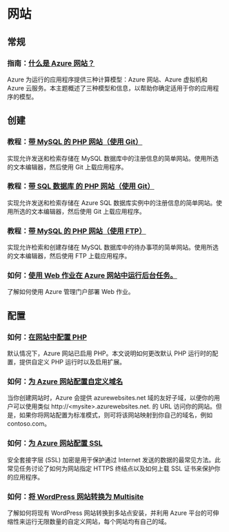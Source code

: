<properties 
  pageTitle="Php-网站 - Azure 微软云"
  metakeywords="" 
  description="" 
  services="" 
  documentationCenter="php" 
  authors="" 
  manager="Tiffena" 
  editor="EricChen"/>
<tags ms.service=""
    ms.date=""
    wacn.date="01/11/2016"
    />


<h1 id="menu-php-websites">网站</h1>
<h2 id="header-0">常规</h2>
<h3>指南：<a href="/documentation/articles/fundamentals-application-models/#WebSites">什么是 Azure 网站？</a></h3>
<p>Azure 为运行的应用程序提供三种计算模型：Azure 网站、Azure 虚拟机和 Azure 云服务。本主题概述了三种模型和信息，以帮助你确定适用于你的应用程序的模型。</p>
<h2 id="header-1">创建</h2>
<h3>教程：<a href="/documentation/articles/web-sites-php-mysql-deploy-use-git/">带 MySQL 的 PHP 网站（使用 Git）</a></h3>
<p>实现允许发送和检索存储在 MySQL 数据库中的注册信息的简单网站。使用所选的文本编辑器，然后使用 Git 上载应用程序。</p>
<h3>教程：<a href="/documentation/articles/web-sites-php-sql-database-deploy-use-git/">带 SQL 数据库 的 PHP 网站（使用 Git）</a></h3>
<p>实现允许发送和检索存储在 Azure SQL 数据库实例中的注册信息的简单网站。使用所选的文本编辑器，然后使用 Git 上载应用程序。</p>
<!--
<h3>教程：<a href="/documentation/articles/web-sites-php-web-site-gallery/">市场中的 WordPress 网站</a></h3>
<p>了解如何通过市场创建新网站并立即部署该网站。只需不到 5 分钟的时间，你即可启动并运行新的 WordPress 网站。</p>
<h3>教程：<a href="/documentation/articles/web-sites-php-mysql-use-webmatrix/">带 MySQL 的 PHP 网站（使用 WebMatrix）</a></h3>
<p>实现允许检索和创建存储在 MySQL 数据库中的待办事项的简单网站。使用 WebMatrix IDE 构建和部署应用程序。</p>-->

<h3>教程：<a href="/documentation/articles/web-sites-php-mysql-deploy-use-ftp/">带 MySQL 的 PHP 网站（使用 FTP）</a></h3>
<p>实现允许检索和创建存储在 MySQL 数据库中的待办事项的简单网站。使用所选的文本编辑器，然后使用 FTP 上载应用程序。</p>
<!--<h3>教程：<a href="/documentation/articles/web-sites-php-storage/">使用 Azure 存储的 PHP 网站</a></h3>
<p>创建可存储和访问 Azure 表存储中的数据的网站。你将了解如何创建和使用 Azure 存储帐户，以及如何使用 PHP 客户端库创建、查询和删除表实体。</p>-->
<h3>如何：<a href="/documentation/articles/web-sites-create-web-jobs/">使用 Web 作业在 Azure 网站中运行后台任务。</a></h3>
<p>了解如何使用 Azure 管理门户部署 Web 作业。</p>
<h2 id="header-2">配置</h2>
<h3>如何：<a href="/documentation/articles/web-sites-php-configure/">在网站中配置 PHP</a></h3>
<p>默认情况下，Azure 网站已启用 PHP。本文说明如何更改默认 PHP 运行时的配置，提供自定义 PHP 运行时以及启用扩展。</p>
<!--<h3>如何：<a href="/documentation/articles/web-sites-transform-extend/">转换和扩展网站</a></h3>
<p>通过使用 XML 文档转换 (XDT) 声明，你可以转换 Azure 网站中的 ApplicationHost.config 文件。还可以使用 XDT 声明添加私有网站扩展，以实现自定义网站管理操作。本文中包含一个示例 PHP Manager 网站扩展，可实现通过 Web 界面管理 PHP 设置。</p>-->
<h3>如何：<a href="/documentation/articles/web-sites-custom-domain-name/">为 Azure 网站配置自定义域名</a></h3>
<p>当你创建网站时，Azure 会提供 azurewebsites.net 域的友好子域，以便你的用户可以使用类似 http://&lt;mysite&gt;.azurewebsites.net. 的 URL 访问你的网站。但是，如果你将网站配置为标准模式，则可将该网站映射到你自己的域名，例如 contoso.com。</p>
<h3>如何：<a href="/documentation/articles/web-sites-configure-ssl-certificate/">为 Azure 网站配置 SSL</a></h3>
<p>安全套接字层 (SSL) 加密是用于保护通过 Internet 发送的数据的最常见方法。此常见任务讨论了如何为网站指定 HTTPS 终结点以及如何上载 SSL 证书来保护你的应用程序。</p>

<h3>如何：<a href="/documentation/articles/web-sites-php-convert-wordpress-multisite/">将 WordPress 网站转换为 Multisite</a></h3>
<p>了解如何将现有 WordPress 网站转换到多站点安装，并利用 Azure 平台的可伸缩性来运行无限数量的自定义网站，每个网站均有自己的域。</p>
<!--
<h3>如何：<a href="/documentation/articles/web-sites-php-migrate-drupal/">将 Drupal 应用程序迁移到 Azure 网站</a></h3>
<p>了解如何将现有 Drupal 网站和 MySQL 数据库移至 Azure 网站。</p>-->

